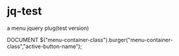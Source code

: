 # jq-test
a menu jquery plug(test version)



DOCUMENT
$("menu-container-class").burger("menu-container-class","active-button-name");
